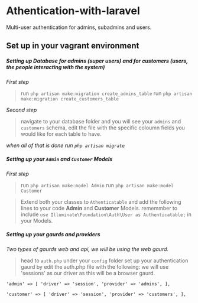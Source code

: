 # Athentication-with-laravel
Multi-user authentication for admins, subadmins and users.

## Set up in your vagrant environment



##### Setting up Database for admins (super users) and for customers (users, the people interacting with the system)



*First step*
> run `php artisan make:migration create_admins_table`
> run `php artisan make:migration create_customers_table`


*Second step*
> navigate to your database folder and you will see your `admins` and `customers` schema, edit the file with the specific coloumn fields you would like for each table to have.

*when all of that is done run `php artisan migrate`*

##### Setting up your `Admin` and `Customer` Models

*First step*
> run `php artisan make:model Admin`
> run `php artisan make:model Customer`

> Extend both your classes to `Athenticatable` and add the following lines to your code **Admin** and **Customer** Models.
> rememmber to include `use Illuminate\Foundation\Auth\User as Authenticatable;` in your Models.

##### Setting up your **gaurds** and **providers**
*Two types of gaurds web and api, we will be using the web gaurd.*

> head to `auth.php` under your `config` folder
> set up your authentication gaurd by edit the auth.php file with the following:
> we will use 'sessions' as our driver as this will be a browser gaurd.

`'admin' => [
          'driver' => 'session',
          'provider' => 'admins',
        ],`

`'customer' => [
          'driver' => 'session',
          'provider' => 'customers',
        ],`
        
 
